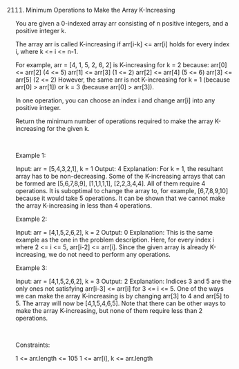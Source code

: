 2111. Minimum Operations to Make the Array K-Increasing

You are given a 0-indexed array arr consisting of n positive integers, and a positive integer k.

The array arr is called K-increasing if arr[i-k] <= arr[i] holds for every index i, where k <= i <= n-1.

For example, arr = [4, 1, 5, 2, 6, 2] is K-increasing for k = 2 because:
arr[0] <= arr[2] (4 <= 5)
arr[1] <= arr[3] (1 <= 2)
arr[2] <= arr[4] (5 <= 6)
arr[3] <= arr[5] (2 <= 2)
However, the same arr is not K-increasing for k = 1 (because arr[0] > arr[1]) or k = 3 (because arr[0] > arr[3]).

In one operation, you can choose an index i and change arr[i] into any positive integer.

Return the minimum number of operations required to make the array K-increasing for the given k.

 

Example 1:

Input: arr = [5,4,3,2,1], k = 1
Output: 4
Explanation:
For k = 1, the resultant array has to be non-decreasing.
Some of the K-increasing arrays that can be formed are [5,6,7,8,9], [1,1,1,1,1], [2,2,3,4,4]. All of them require 4 operations.
It is suboptimal to change the array to, for example, [6,7,8,9,10] because it would take 5 operations.
It can be shown that we cannot make the array K-increasing in less than 4 operations.


Example 2:

Input: arr = [4,1,5,2,6,2], k = 2
Output: 0
Explanation:
This is the same example as the one in the problem description.
Here, for every index i where 2 <= i <= 5, arr[i-2] <= arr[i].
Since the given array is already K-increasing, we do not need to perform any operations.

Example 3:

Input: arr = [4,1,5,2,6,2], k = 3
Output: 2
Explanation:
Indices 3 and 5 are the only ones not satisfying arr[i-3] <= arr[i] for 3 <= i <= 5.
One of the ways we can make the array K-increasing is by changing arr[3] to 4 and arr[5] to 5.
The array will now be [4,1,5,4,6,5].
Note that there can be other ways to make the array K-increasing, but none of them require less than 2 operations.


 

Constraints:

1 <= arr.length <= 105
1 <= arr[i], k <= arr.length